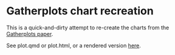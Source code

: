 # Gatherplots chart recreation

This is a quick-and-dirty attempt to re-create the charts from the 
[Gatherplots paper](https://www.journalovi.org/2023-park-gatherplots/).

See plot.qmd or plot.html, or a rendered version [here](https://mjskay.github.io/gatherplots-data).
